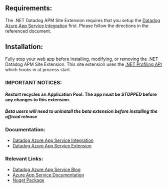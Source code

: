 ## Requirements:
The .NET Datadog APM Site Extension requires that you setup the [Datadog Azure App Service Integration](https://docs.datadoghq.com/integrations/azure_app_services/) first.
Please follow the directions in the referenced document.

## Installation:
Fully stop your web app before installing, modifying, or removing the .NET Datadog APM Site Extension.
This site extension uses the [.NET Profiling API](https://docs.microsoft.com/en-us/dotnet/framework/unmanaged-api/profiling/profiling-interfaces) which hooks in at process start.

### IMPORTANT NOTICES:
#### *Restart* recycles an Application Pool. The app must be *STOPPED* before any changes to this extension.
#### *Beta users will need to uninstall the beta extension before installing the official release*

### Documentation:

- [Datadog Azure App Service Integration](https://docs.datadoghq.com/integrations/azure_app_services/) 
- [Datadog Azure App Service Extension](https://docs.datadoghq.com/serverless/azure_app_services)

### Relevant Links:
- [Datadog Azure App Service Blog](https://www.datadoghq.com/blog/azure-app-service-extension/)
- [Azure App Service Documentation](https://docs.microsoft.com/en-us/azure/app-service/)
- [Nuget Package](https://www.nuget.org/packages/Datadog.AzureAppServices.DotNet)
